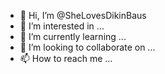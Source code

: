 - 👋 Hi, I’m @SheLovesDikinBaus
- 👀 I’m interested in ...
- 🌱 I’m currently learning ...
- 💞️ I’m looking to collaborate on ...
- 📫 How to reach me ...

<!---
SheLovesDikinBaus/SheLovesDikinBaus is a ✨ special ✨ repository because its `README.md` (this file) appears on your GitHub profile.
You can click the Preview link to take a look at your changes.
--->
